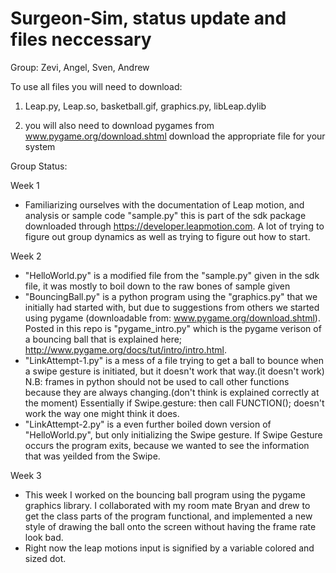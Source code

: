 Surgeon-Sim, status update and files neccessary
===========
Group: Zevi, Angel, Sven, Andrew

To use all files you will need to download:
1. Leap.py, Leap.so, basketball.gif, graphics.py, libLeap.dylib


2. you will also need to download pygames from www.pygame.org/download.shtml
	download the appropriate file for your system

Group Status:

Week 1
- Familiarizing ourselves with the documentation of Leap motion, and analysis or sample code "sample.py" this is part of the sdk package downloaded through https://developer.leapmotion.com. A lot of trying to figure out group dynamics as well as trying to figure out how to start.



Week 2
- "HelloWorld.py" is a modified file from the "sample.py" given in the sdk file, it was mostly to boil down to the raw bones of sample given
- "BouncingBall.py" is a python program using the "graphics.py" that we initially had started with, but due to suggestions from others we started using pygame (downloadable from: www.pygame.org/download.shtml). Posted in this repo is "pygame_intro.py" which is the pygame verison of a bouncing ball that is explained here; http://www.pygame.org/docs/tut/intro/intro.html. 
- "LinkAttempt-1.py" is a mess of a file trying to get a ball to bounce when a swipe gesture is initiated, but it doesn't work that way.(it doesn't work)  N.B: frames in python should not be used to call other functions because they are always changing.(don't think is explained correctly at the moment) Essentially if Swipe.gesture: then call FUNCTION(); doesn't work the way one might think it does.
- "LinkAttempt-2.py" is a even further boiled down version of "HelloWorld.py", but only initializing the Swipe gesture. If Swipe Gesture occurs the program exits, because we wanted to see the information that was yeilded from the Swipe.

Week 3
-	This week I worked on the bouncing ball program using the pygame graphics library. I collaborated with my room mate Bryan and drew to get the class parts of the program functional,  and implemented a new style of drawing the ball onto the screen without having the frame rate look bad. 
-	Right now the leap motions input is signified by a variable colored and sized dot. 
